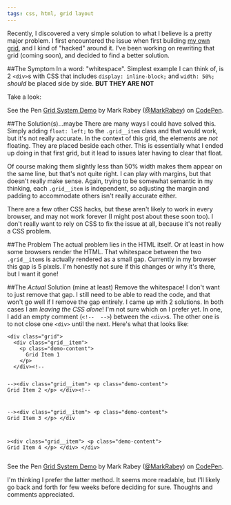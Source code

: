 ```yaml
---
tags: css, html, grid layout
---
```


Recently, I discovered a very simple solution to what I believe is a pretty major problem. I first encountered the issue when first building [my own grid](/blog/2014/04/07/making-the-grid-responsive/), and I kind of "hacked" around it. I've been working on rewriting that grid (coming soon), and decided to find a better solution.

##The Symptom
In a word: "whitespace". Simplest example I can think of, is 2 `<div>`s with CSS that includes `display: inline-block;` and `width: 50%;` *should* be placed side by side. **BUT THEY ARE NOT**

Take a look:

<p data-height="260" data-theme-id="8481" data-slug-hash="JrEpL" data-default-tab="result" data-user="MarkRabey" class='codepen'>See the Pen <a href='http://codepen.io/MarkRabey/pen/JrEpL/'>Grid System Demo</a> by Mark Rabey (<a href='http://codepen.io/MarkRabey'>@MarkRabey</a>) on <a href='http://codepen.io'>CodePen</a>.</p>
<script async src="//codepen.io/assets/embed/ei.js"></script>


##The Solution(s)...maybe
There are many ways I could have solved this. Simply adding `float: left;` to the `.grid__item` class and that would work, but it's not really accurate. In the context of this grid, the elements are *not* floating. They are placed beside each other. This is essentially what I ended up doing in that first grid, but it lead to issues later having to clear that float.

Of course making them slightly less than 50% width makes them appear on the same line, but that's not quite right. I can play with margins, but that doesn't really make sense. Again, trying to be somewhat semantic in my thinking, each `.grid__item` is independent, so adjusting the margin and padding to accommodate others isn't really accurate either. 

There are a few other CSS hacks, but these aren't likely to work in every browser, and may not work forever (I might post about these soon too). I don't really want to rely on CSS to fix the issue at all, because it's not really a CSS problem.

##The Problem
The actual problem lies in the HTML itself. Or at least in how some browsers render the HTML. That whitespace between the two `.grid__item`s is actually rendered as a small gap. Currently in my browser this gap is 5 pixels. I'm honestly not sure if this changes or why it's there, but I want it gone!

##The *Actual* Solution (mine at least)
Remove the whitespace! I don't want to just remove that gap. I still need to be able to read the code, and that won't go well if I remove the gap entirely. I came up with 2 solutions. In both cases I am *leaving the CSS alone*! I'm not sure which on I prefer yet. In one, I add an empty comment (`<!--  -->`) between the `<div>`s. The other one is to not close one `<div>` until the next. Here's what that looks like:

<div data-height="268" data-theme-id="8481" data-slug-hash="Bqdxs" data-default-tab="html" data-user="MarkRabey" class='codepen'><pre><code>&lt;div class=&quot;grid&quot;&gt;
  &lt;div class=&quot;grid__item&quot;&gt;
    &lt;p class=&quot;demo-content&quot;&gt;
      Grid Item 1
    &lt;/p&gt;
  &lt;/div&gt;&lt;!--

  --&gt;&lt;div class=&quot;grid__item&quot;&gt;
    &lt;p class=&quot;demo-content&quot;&gt;
      Grid Item 2
    &lt;/p&gt;
  &lt;/div&gt;&lt;!--
  
  --&gt;&lt;div class=&quot;grid__item&quot;&gt;
    &lt;p class=&quot;demo-content&quot;&gt;
      Grid Item 3
    &lt;/p&gt;
  &lt;/div
 
  &gt;&lt;div class=&quot;grid__item&quot;&gt;
    &lt;p class=&quot;demo-content&quot;&gt;
      Grid Item 4
    &lt;/p&gt;
  &lt;/div&gt;
&lt;/div&gt;</code></pre>
<p>See the Pen <a href='http://codepen.io/MarkRabey/pen/Bqdxs/'>Grid System Demo</a> by Mark Rabey (<a href='http://codepen.io/MarkRabey'>@MarkRabey</a>) on <a href='http://codepen.io'>CodePen</a>.</p>
</div><script async src="//codepen.io/assets/embed/ei.js"></script>

I'm thinking I prefer the latter method. It seems more readable, but I'll likely go back and forth for few weeks before deciding for sure. Thoughts and comments appreciated.